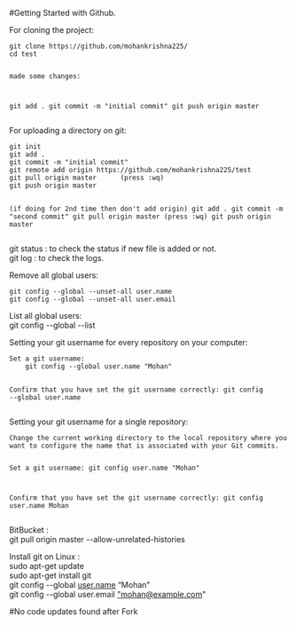 #Getting Started with Github.

<p>For cloning the project:</p>
<pre><code>git clone https://github.com/mohankrishna225/
cd test

made some changes:

git add .
git commit -m "initial commit"
git push origin master
</code></pre>
<p>For uploading a directory on git:</p>
<pre><code>git init
git add .
git commit -m "initial commit"
git remote add origin https://github.com/mohankrishna225/test
git pull origin master      (press :wq)
git push origin master

(if doing for 2nd time then don't add origin)
git add .
git commit -m "second commit"
git pull origin master      (press :wq)
git push origin master
</code></pre>
<p>git status : to check the status if new file is added or not.<br>
git log : to check the logs.</p>
<p>Remove all global users:</p>
<pre><code>git config --global --unset-all user.name
git config --global --unset-all user.email
</code></pre>
<p>List all global users:<br>
git config --global --list</p>
<p>Setting your git username for every repository on your computer:</p>
<pre><code>Set a git username:
	git config --global user.name "Mohan"

Confirm that you have set the git username correctly:
	git config --global user.name
</code></pre>
<p>Setting your git username for a single repository:</p>
<pre><code>Change the current working directory to the local repository where you want to configure the name that is associated with your Git commits.

Set a git username:
	git config user.name "Mohan"

Confirm that you have set the git username correctly:
	git config user.name
	Mohan
</code></pre>
<p>BitBucket :<br>
git pull origin master --allow-unrelated-histories</p>
<p>Install git on Linux :<br>
sudo apt-get update<br>
sudo apt-get install git<br>
git config --global <a href="http://user.name">user.name</a> “Mohan”<br>
git config --global user.email <a href="mailto:%22mohan@example.com">"mohan@example.com</a>"</p>




#No code updates found after Fork
